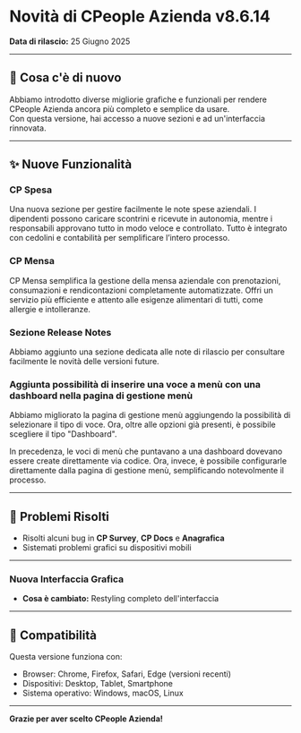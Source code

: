 # Novità di CPeople Azienda v8.6.14

**Data di rilascio:** 25 Giugno 2025

---

## 🎉 Cosa c'è di nuovo

Abbiamo introdotto diverse migliorie grafiche e funzionali per rendere CPeople Azienda ancora più completo e semplice da usare.  
Con questa versione, hai accesso a nuove sezioni e ad un'interfaccia rinnovata.

---

## ✨ Nuove Funzionalità

### CP Spesa
Una nuova sezione per gestire facilmente le note spese aziendali.
I dipendenti possono caricare scontrini e ricevute in autonomia, mentre i responsabili approvano tutto in modo veloce e controllato.
Tutto è integrato con cedolini e contabilità per semplificare l’intero processo.

### CP Mensa
CP Mensa semplifica la gestione della mensa aziendale con prenotazioni, consumazioni e rendicontazioni completamente automatizzate.
Offri un servizio più efficiente e attento alle esigenze alimentari di tutti, come allergie e intolleranze.

### Sezione Release Notes
Abbiamo aggiunto una sezione dedicata alle note di rilascio per consultare facilmente le novità delle versioni future.

### Aggiunta possibilità di inserire una voce a menù con una dashboard nella pagina di gestione menù
Abbiamo migliorato la pagina di gestione menù aggiungendo la possibilità di selezionare il tipo di voce. Ora, oltre alle opzioni già presenti, è possibile scegliere il tipo "Dashboard".

In precedenza, le voci di menù che puntavano a una dashboard dovevano essere create direttamente via codice. Ora, invece, è possibile configurarle direttamente dalla pagina di gestione menù, semplificando notevolmente il processo.

---

## 🔧 Problemi Risolti

- Risolti alcuni bug in **CP Survey**, **CP Docs** e **Anagrafica**
- Sistemati problemi grafici su dispositivi mobili

---

### Nuova Interfaccia Grafica
- **Cosa è cambiato:** Restyling completo dell'interfaccia

---

## 📱 Compatibilità

Questa versione funziona con:
- Browser: Chrome, Firefox, Safari, Edge (versioni recenti)
- Dispositivi: Desktop, Tablet, Smartphone
- Sistema operativo: Windows, macOS, Linux

---

**Grazie per aver scelto CPeople Azienda!**

